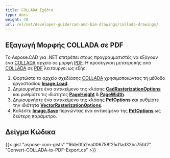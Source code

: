 ```yaml
---
title: COLLADA Σχέδια
type: docs
weight: 70
url: /el/net/developer-guide/cad-and-bim-drawings/collada-drawings/
---
```


## **Εξαγωγή Μορφής COLLADA σε PDF**

Το Aspose.CAD για .NET επιτρέπει στους προγραμματιστές να εξάγουν ένα [COLLADA](https://docs.fileformat.com/3d/dae/) αρχείο σε μορφή [PDF](https://docs.fileformat.com/pdf/). Η προσέγγιση μετατροπής από [COLLADA](https://docs.fileformat.com/3d/dae/) σε [PDF](https://docs.fileformat.com/pdf/) λειτουργεί ως εξής:

1. Φορτώστε το αρχείο σχεδίασης [COLLADA](https://docs.fileformat.com/3d/dae/) χρησιμοποιώντας τη μέθοδο εργοστασίου [**Image.Load**](https://reference.aspose.com/cad/net/aspose.cad.image/load/methods/2).
1. Δημιουργήστε ένα αντικείμενο της κλάσης [**CadRasterizationOptions**](https://reference.aspose.com/cad/net/aspose.cad.imageoptions/cadrasterizationoptions) και ρυθμίστε τις ιδιότητες [**PageHeight**](https://reference.aspose.com/cad/net/aspose.cad.imageoptions/vectorrasterizationoptions/properties/pageheight) & [**PageWidth**](https://reference.aspose.com/cad/net/aspose.cad.imageoptions/vectorrasterizationoptions/properties/pagewidth).
1. Δημιουργήστε ένα αντικείμενο της κλάσης [**PdfOptions**](https://reference.aspose.com/cad/net/aspose.cad.imageoptions/pdfoptions) και ρυθμίστε την ιδιότητα [**VectorRasterizationOptions**](https://reference.aspose.com/cad/net/aspose.cad.imageoptions/vectorrasterizationoptions).
1. Καλέστε [**Image.Save**](https://reference.aspose.com/cad/net/aspose.cad/image/methods/save/index) περνώντας ένα αντικείμενο της [**PdfOptions**](https://reference.aspose.com/cad/net/aspose.cad.imageoptions/pdfoptions) ως δεύτερη παράμετρο.

## Δείγμα Κώδικα

{{< gist "aspose-com-gists" "16de0fa2ea006758f25d1ad32bc75fd2" "Convert-COLLADA-to-PDF-Export.cs" >}}
